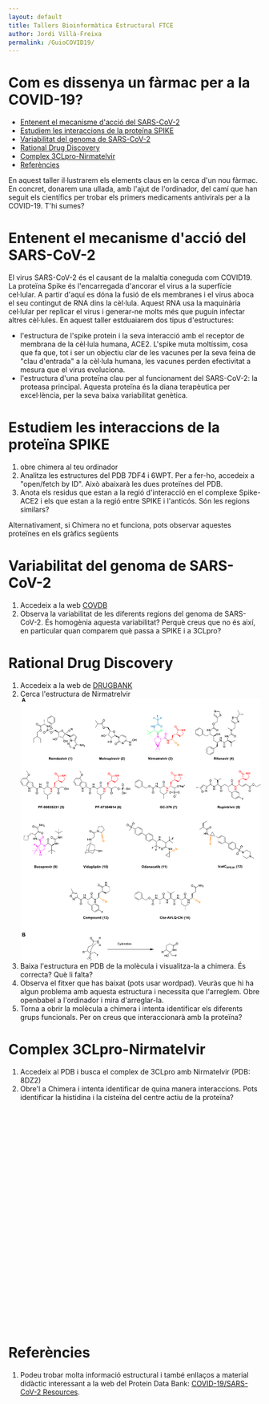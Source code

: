 ```yaml
---
layout: default
title: Tallers Bioinformàtica Estructural FTCE
author: Jordi Villà-Freixa
permalink: /GuioCOVID19/
---
```

 <head>
    <meta charset="utf-8">
    <title>{{ page.title }}</title>
<script src="https://cdn.jsdelivr.net/npm/babel-polyfill/dist/polyfill.min.js"></script>
    <!-- Web component polyfill (only loads what it needs) -->
<script src="https://cdn.jsdelivr.net/npm/@webcomponents/webcomponentsjs/webcomponents-lite.js" charset="utf-8"></script>
    <!-- Required to polyfill modern browsers as code is ES5 for IE... -->
<script src="https://cdn.jsdelivr.net/npm/@webcomponents/webcomponentsjs/custom-elements-es5-adapter.js" charset="utf-8"></script>

<link rel="stylesheet" type="text/css" href="https://www.ebi.ac.uk/pdbe/pdb-component-library/css/pdbe-molstar-1.2.1.css">
<script type="text/javascript" src="https://www.ebi.ac.uk/pdbe/pdb-component-library/js/pdbe-molstar-component-1.2.1.js"></script>
<style>
        #myViewer{
          float:none;
          width:400px;
          height:400px;
          position:relative;
        }
    </style>
  </head>

<h1> Com es dissenya un fàrmac per a la COVID-19?</h1>

- [Entenent el mecanisme d'acció del SARS-CoV-2](#entenent-el-mecanisme-dacció-del-sars-cov-2)
- [Estudiem les interaccions de la proteïna SPIKE](#estudiem-les-interaccions-de-la-proteïna-spike)
- [Variabilitat del genoma de SARS-CoV-2](#variabilitat-del-genoma-de-sars-cov-2)
- [Rational Drug Discovery](#rational-drug-discovery)
- [Complex 3CLpro-Nirmatelvir](#complex-3clpro-nirmatelvir)
- [Referències](#referències)


En aquest taller il·lustrarem els elements claus en la cerca d'un nou fàrmac. En concret, donarem una ullada, amb l'ajut de l'ordinador, del camí que han seguit els científics per trobar els primers medicaments antivirals per a la COVID-19. T'hi sumes?

# Entenent el mecanisme d'acció del SARS-CoV-2

El virus SARS-CoV-2 és el causant de la malaltia coneguda com COVID19. La proteïna Spike és l'encarregada d'ancorar el virus a la superfície cel·lular. A partir d'aquí es dóna la fusió de els membranes i el virus aboca el seu contingut de RNA dins la cèl·lula. Aquest RNA usa la maquinària cel·lular per replicar el virus i generar-ne molts més que puguin infectar altres cèl·lules. En aquest taller estduaiarem dos tipus d'estructures:

* l'estructura de l'spike protein i la seva interacció amb el receptor de membrana de la cèl·lula humana, ACE2. L'spike muta moltíssim, cosa que fa que, tot i ser un objectiu clar de les vacunes per la seva feina de "clau d'entrada" a la cèl·lula humana, les vacunes perden efectivitat a mesura que el virus evoluciona.
* l'estructura d'una proteïna clau per al funcionament del SARS-CoV-2: la proteasa principal. Aquesta proteïna és la diana terapèutica per excel·lència, per la seva baixa variabilitat genètica.

# Estudiem les interaccions de la proteïna SPIKE

1. obre chimera al teu ordinador
2. Analitza les estructures del PDB 7DF4 i 6WPT. Per a fer-ho, accedeix a "open/fetch by ID". Això abaixarà les dues proteïnes del PDB.
3. Anota els residus que estan a la regió d'interacció en el complexe Spike-ACE2 i els que estan a la regió entre SPIKE i l'anticós. Són les regions similars?

Alternativament, si Chimera no et funciona, pots observar aquestes proteïnes en els gràfics següents

# Variabilitat del genoma de SARS-CoV-2

1. Accedeix a la web [COVDB](https://covdb.stanford.edu/variants/omicron_ba_1_3/)
2. Observa la variabilitat de les diferents regions del genoma de SARS-CoV-2. És homogènia aquesta variabilitat? Perquè creus que no és així, en particular quan comparem què passa a SPIKE i a 3CLpro?

# Rational Drug Discovery

1. Accedeix a la web de [DRUGBANK](https://go.drugbank.com/)
2. Cerca l'estructura de Nirmatrelvir ![](./figures/44_2022_2951_Fig1_HTML.png)
3. Baixa l'estructura en PDB de la molècula i visualitza-la a chimera. És correcta? Què li falta? 
4. Observa el fitxer que has baixat (pots usar wordpad). Veuràs que hi ha algun problema amb aquesta estructura i necessita que l'arreglem. Obre openbabel a l'ordinador i mira d'arreglar-la.
5. Torna a obrir la molècula a chimera i intenta identificar els diferents grups funcionals. Per on creus que interaccionarà amb la proteïna?

# Complex 3CLpro-Nirmatelvir

1. Accedeix al PDB i busca el complex de 3CLpro amb Nirmatelvir (PDB: 8DZ2)
2. Obre'l a Chimera i intenta identificar de quina manera interaccions. Pots identificar la histidina i la cisteïna del centre actiu de la proteïna?


<p>
<div id="myViewer">
<pdbe-molstar id="pdbeMolstarComponent" molecule-id="8dz2" hide-controls="false"></pdbe-molstar>
</div>
</p>
<br> 


# Referències

1. Podeu trobar molta informació estructural i també enllaços a material didàctic interessant a la web del Protein Data Bank: [COVID-19/SARS-CoV-2 Resources](https://www.rcsb.org/news/feature/5e74d55d2d410731e9944f52).